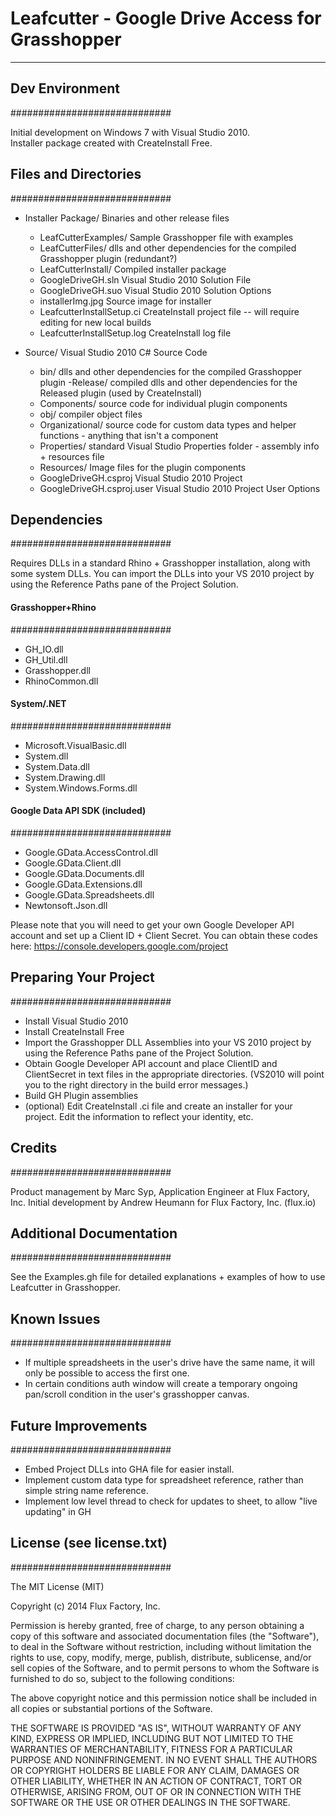 # Leafcutter - Google Drive Access for Grasshopper
----------------------------------------------------

## Dev Environment
#############################

Initial development on Windows 7 with Visual Studio 2010.  
Installer package created with CreateInstall Free.



## Files and Directories
#############################

- Installer Package/				Binaries and other release files
	- LeafCutterExamples/			Sample Grasshopper file with examples
	- LeafCutterFiles/				dlls and other dependencies for the compiled Grasshopper plugin (redundant?)
	- LeafCutterInstall/			Compiled installer package
	- GoogleDriveGH.sln 			Visual Studio 2010 Solution File
	- GoogleDriveGH.suo 			Visual Studio 2010 Solution Options
	- installerImg.jpg 				Source image for installer
	- LeafcutterInstallSetup.ci 	CreateInstall project file -- will require editing for new local builds
	- LeafcutterInstallSetup.log 	CreateInstall log file

- Source/							Visual Studio 2010 C# Source Code
	- bin/							dlls and other dependencies for the compiled Grasshopper plugin
		-Release/					compiled dlls and other dependencies for the Released plugin (used by CreateInstall)
	- Components/					source code for individual plugin components
	- obj/							compiler object files 
	- Organizational/				source code for custom data types and helper functions - anything that isn't a component
	- Properties/					standard Visual Studio Properties folder - assembly info + resources file
	- Resources/					Image files for the plugin components
	- GoogleDriveGH.csproj 			Visual Studio 2010 Project
	- GoogleDriveGH.csproj.user		Visual Studio 2010 Project User Options


## Dependencies
#############################

Requires DLLs in a standard Rhino + Grasshopper installation, along with some system DLLs.  You can import the DLLs into your VS 2010 project by using the Reference Paths pane of the Project Solution.


#### Grasshopper+Rhino
#############################

* GH_IO.dll
* GH_Util.dll
* Grasshopper.dll
* RhinoCommon.dll
 
#### System/.NET
#############################

* Microsoft.VisualBasic.dll
* System.dll
* System.Data.dll
* System.Drawing.dll
* System.Windows.Forms.dll
 
#### Google Data API SDK (included)
#############################

* Google.GData.AccessControl.dll
* Google.GData.Client.dll
* Google.GData.Documents.dll
* Google.GData.Extensions.dll
* Google.GData.Spreadsheets.dll
* Newtonsoft.Json.dll

Please note that you will need to get your own Google Developer API account and set up a Client ID + Client Secret.
You can obtain these codes here: https://console.developers.google.com/project


## Preparing Your Project
#############################

* Install Visual Studio 2010
* Install CreateInstall Free
* Import the Grasshopper DLL Assemblies into your VS 2010 project by using the Reference Paths pane of the Project Solution.
* Obtain Google Developer API account and place ClientID and ClientSecret in text files in the appropriate directories.  (VS2010 will point you to the right directory in the build error messages.)
* Build GH Plugin assemblies
* (optional) Edit CreateInstall .ci file and create an installer for your project.  Edit the information to reflect your identity, etc.


## Credits
#############################

Product management by Marc Syp, Application Engineer at Flux Factory, Inc.
Initial development by Andrew Heumann for Flux Factory, Inc. (flux.io)


## Additional Documentation
#############################

See the Examples.gh file for detailed explanations + examples of how to use Leafcutter in Grasshopper. 	


## Known Issues
#############################

* If multiple spreadsheets in the user's drive have the same name, it will only be possible to access the first one.
* In certain conditions auth window will create a temporary ongoing pan/scroll condition in the user's grasshopper canvas. 


## Future Improvements
#############################

* Embed Project DLLs into GHA file for easier install.
* Implement custom data type for spreadsheet reference, rather than simple string name reference. 
* Implement low level thread to check for updates to sheet, to allow "live updating" in GH


## License (see license.txt)
#############################

The MIT License (MIT)

Copyright (c) 2014 Flux Factory, Inc.

Permission is hereby granted, free of charge, to any person obtaining a copy
of this software and associated documentation files (the "Software"), to deal
in the Software without restriction, including without limitation the rights
to use, copy, modify, merge, publish, distribute, sublicense, and/or sell
copies of the Software, and to permit persons to whom the Software is
furnished to do so, subject to the following conditions:

The above copyright notice and this permission notice shall be included in
all copies or substantial portions of the Software.

THE SOFTWARE IS PROVIDED "AS IS", WITHOUT WARRANTY OF ANY KIND, EXPRESS OR
IMPLIED, INCLUDING BUT NOT LIMITED TO THE WARRANTIES OF MERCHANTABILITY,
FITNESS FOR A PARTICULAR PURPOSE AND NONINFRINGEMENT. IN NO EVENT SHALL THE
AUTHORS OR COPYRIGHT HOLDERS BE LIABLE FOR ANY CLAIM, DAMAGES OR OTHER
LIABILITY, WHETHER IN AN ACTION OF CONTRACT, TORT OR OTHERWISE, ARISING FROM,
OUT OF OR IN CONNECTION WITH THE SOFTWARE OR THE USE OR OTHER DEALINGS IN
THE SOFTWARE.